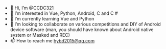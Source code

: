 - 👋 Hi, I’m @CCDC321
- 👀 I’m interested in Vue, Python, Android, C and C #
- 🌱 I’m currently learning Vue and Python
- 💞️ I’m looking to collaborate on various competitions and DIY of Android device software (man, you should have known about Android native system or Masked and REC)
- 📫 How to reach me hybd2015@qq.com 

<!---
CCDC321/CCDC321 is a ✨ special ✨ repository because its `README.md` (this file) appears on your GitHub profile.
You can click the Preview link to take a look at your changes.
--->
